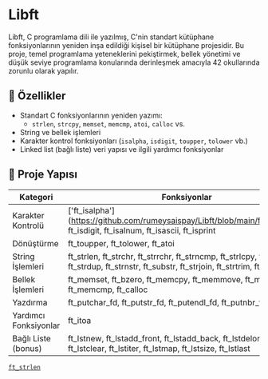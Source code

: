 # Libft

Libft, C programlama dili ile yazılmış, C'nin standart kütüphane fonksiyonlarının yeniden inşa edildiği kişisel bir kütüphane projesidir. Bu proje, temel programlama yeteneklerini pekiştirmek, bellek yönetimi ve düşük seviye programlama konularında derinleşmek amacıyla 42 okullarında zorunlu olarak yapılır.

## 🚀 Özellikler

- Standart C fonksiyonlarının yeniden yazımı:
  - `strlen`, `strcpy`, `memset`, `memcmp`, `atoi`, `calloc` vs.
- String ve bellek işlemleri
- Karakter kontrol fonksiyonları (`isalpha`, `isdigit`, `toupper`, `tolower` vb.)
- Linked list (bağlı liste) veri yapısı ve ilgili yardımcı fonksiyonlar

## 📁 Proje Yapısı

Kategori | Fonksiyonlar
---------|--------------
Karakter Kontrolü | ['ft_isalpha'] (https://github.com/rumeysaispay/Libft/blob/main/ft_isalpha.c), ft_isdigit, ft_isalnum, ft_isascii, ft_isprint
Dönüştürme        | ft_toupper, ft_tolower, ft_atoi
String İşlemleri | ft_strlen, ft_strchr, ft_strrchr, ft_strncmp, ft_strlcpy, ft_strlcat, ft_strdup, ft_strnstr, ft_substr, ft_strjoin, ft_strtrim, ft_split
Bellek İşlemleri | ft_memset, ft_bzero, ft_memcpy, ft_memmove, ft_memchr, ft_memcmp, ft_calloc
Yazdırma | ft_putchar_fd, ft_putstr_fd, ft_putendl_fd, ft_putnbr_fd
Yardımcı Fonksiyonlar | ft_itoa
Bağlı Liste (bonus) | ft_lstnew, ft_lstadd_front, ft_lstadd_back, ft_lstdelone, ft_lstclear, ft_lstiter, ft_lstmap, ft_lstsize, ft_lstlast



[`ft_strlen`](https://github.com/rumeysaispay/Libft/blob/main/ft_strlen.c)
